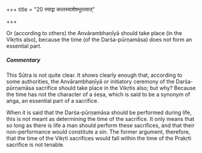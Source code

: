 +++
title = "20 स्याद्वा कालस्याशेषभूतत्वात्"

+++

Or (according to others) the Anvārambhaṇīyā should take place (in the Vikṛtis also), because the time (of the Darśa-pūrṇamāsa) does not form an essential part.

#####  Commentary

This Sūtra is not quite clear. It shows clearly enough that, according to some authorities, the Anvārambhaṇīyā or initiatory ceremony of the Darśa-pūrṇamāsa sacrifice should take place in the Vikṛtis also; but why? Because the time has not the character of a śeṣa, which is said to be a synonym of aṅga, an essential part of a sacrifice.

When it is said that the Darśa-pūrṇamāsa should be performed during life, this is not meant as determining the time of the sacrifice. It only means that so long as there is life a man should perform these sacrifices, and that their non-performance would constitute a sin. The former argument, therefore, that the time of the Vikṛti sacrifices would fall within the time of the Prakṛti sacrifice is not tenable.
